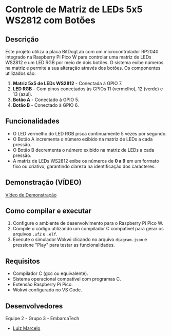 # Controle de Matriz de LEDs 5x5 WS2812 com Botões

## Descrição

Este projeto utiliza a placa BitDogLab com um microcontrolador RP2040 integrado na Raspberry Pi Pico W para controlar uma matriz de LEDs WS2812 e um LED RGB por meio de dois botões. O sistema exibe números na matriz e permite a sua alteração através dos botões. Os componentes utilizados são:

1. **Matriz 5x5 de LEDs WS2812** - Conectada à GPIO 7.
2. **LED RGB** - Com pinos conectados às GPIOs 11 (vermelho), 12 (verde) e 13 (azul).
3. **Botão A** - Conectado à GPIO 5.
4. **Botão B** - Conectado à GPIO 6.

## Funcionalidades

- O LED vermelho do LED RGB pisca continuamente 5 vezes por segundo.
- O Botão A incrementa o número exibido na matriz de LEDs a cada pressão.
- O Botão B decrementa o número exibido na matriz de LEDs a cada pressão.
- A matriz de LEDs WS2812 exibe os números de **0 a 9** em um formato fixo ou criativo, garantindo clareza na identificação dos caracteres.

## Demonstração (VÍDEO)

[Vídeo de Demonstração](https://youtube.com/shorts/OI_BdUmqrVA)

## Como compilar e executar

1. Configure o ambiente de desenvolvimento para o Raspberry Pi Pico W.
2. Compile o código utilizando um compilador C compatível para gerar os arquivos `.uf2` e `.elf`.
3. Execute o simulador Wokwi clicando no arquivo `diagram.json` e pressione "Play" para testar as funcionalidades.

## Requisitos

- Compilador C (gcc ou equivalente).
- Sistema operacional compatível com programas C.
- Extensão Raspberry Pi Pico.
- Wokwi configurado no VS Code.

## Desenvolvedores

Equipe 2 - Grupo 3 - EmbarcaTech

- [Luiz Marcelo](https://github.com/devluinix/Tarefa_WLS_U4CAO1)
